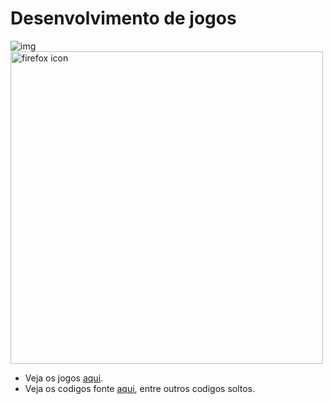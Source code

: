 # Desenvolvimento de jogos
![img](https://github.com/Nerd0000/Desenvolvimento-de-jogos/blob/master/img.jpg) <br>
<a href="https://watercup.itch.io"><img src="https://github.com/Nerd0000/Desenvolvimento-de-jogos/blob/master/img.jpg" alt="firefox icon" width="500"/></a>
- Veja os jogos <a href="https://watercup.itch.io">aqui</a>.
- Veja os codigos fonte <a href="https://www.sololearn.com/Profile/5936273">aqui</a>, entre outros codigos soltos.
